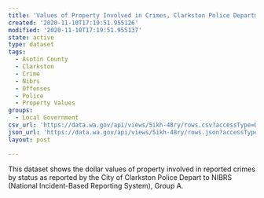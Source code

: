 ```yaml
---
title: 'Values of Property Involved in Crimes, Clarkston Police Department'
created: '2020-11-10T17:19:51.955126'
modified: '2020-11-10T17:19:51.955137'
state: active
type: dataset
tags:
  - Asotin County
  - Clarkston
  - Crime
  - Nibrs
  - Offenses
  - Police
  - Property Values
groups:
  - Local Government
csv_url: 'https://data.wa.gov/api/views/5ikh-48ry/rows.csv?accessType=DOWNLOAD'
json_url: 'https://data.wa.gov/api/views/5ikh-48ry/rows.json?accessType=DOWNLOAD'
layout: post

---
```

This dataset shows the dollar values of property involved in reported crimes by status as reported by the City of Clarkston Police Depart to NIBRS (National Incident-Based Reporting System), Group A.
